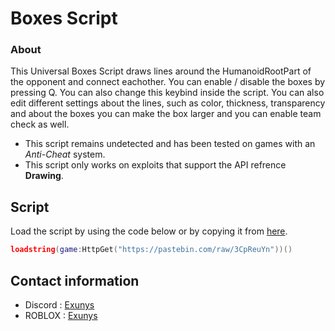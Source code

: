 # Boxes Script

### About

This Universal Boxes Script draws lines around the HumanoidRootPart of the opponent and connect eachother.
You can enable / disable the boxes by pressing Q. You can also change this keybind inside the script.
You can also edit different settings about the lines, such as color, thickness, transparency and about the boxes you can make the box larger and you can enable team check as well.

- This script remains undetected and has been tested on games with an *Anti-Cheat* system.
- This script only works on exploits that support the API refrence **Drawing**.

## Script

Load the script by using the code below or by copying it from [here](https://github.com/Exunys/Boxes-Script/blob/main/Boxes%20Script.lua).
```lua
loadstring(game:HttpGet("https://pastebin.com/raw/3CpReuYn"))()
```

## Contact information

- Discord : [Exunys](https://discord.com/users/611111398818316309)
- ROBLOX : [Exunys](https://www.roblox.com/users/330279990/profile)
